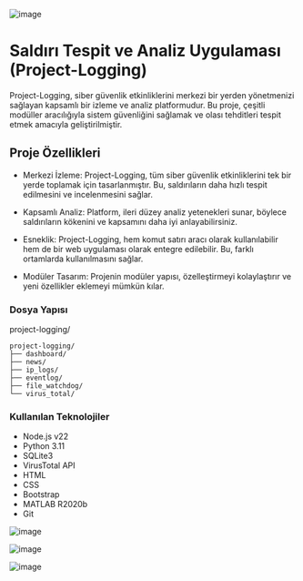 ![image](https://github.com/mrrsayarr/project-logging/assets/64076325/38cf7aaa-9c83-45d8-9625-0b3050d3e1bc)


# Saldırı Tespit ve Analiz Uygulaması (Project-Logging)

Project-Logging, siber güvenlik etkinliklerini merkezi bir yerden yönetmenizi sağlayan kapsamlı bir izleme ve analiz platformudur. Bu proje, çeşitli modüller aracılığıyla sistem güvenliğini sağlamak ve olası tehditleri tespit etmek amacıyla geliştirilmiştir.

## Proje Özellikleri

- Merkezi İzleme: Project-Logging, tüm siber güvenlik etkinliklerini tek bir yerde toplamak için tasarlanmıştır. Bu, saldırıların daha hızlı tespit edilmesini ve incelenmesini sağlar.

- Kapsamlı Analiz: Platform, ileri düzey analiz yetenekleri sunar, böylece saldırıların kökenini ve kapsamını daha iyi anlayabilirsiniz.

- Esneklik: Project-Logging, hem komut satırı aracı olarak kullanılabilir hem de bir web uygulaması olarak entegre edilebilir. Bu, farklı ortamlarda kullanılmasını sağlar.

- Modüler Tasarım: Projenin modüler yapısı, özelleştirmeyi kolaylaştırır ve yeni özellikler eklemeyi mümkün kılar.


### Dosya Yapısı

project-logging/

```
project-logging/
├── dashboard/
├── news/
├── ip_logs/
├── eventlog/
├── file_watchdog/
└── virus_total/
```

### Kullanılan Teknolojiler

- Node.js v22
- Python 3.11
- SQLite3
- VirusTotal API
- HTML
- CSS
- Bootstrap
- MATLAB R2020b
- Git

![image](https://github.com/mrrsayarr/project-logging/assets/64076325/ec887f0a-6eca-4383-a331-d340f1902422)

![image](https://github.com/mrrsayarr/project-logging/assets/64076325/bdf3c4b7-c45d-43fe-8915-f1d16ab4a214)

![image](https://github.com/mrrsayarr/project-logging/assets/64076325/904b70c1-e5bc-4365-b3e1-013f4f076d2a)


